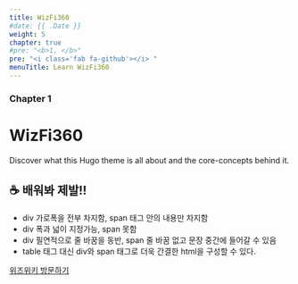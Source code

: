 ```yaml
---
title: WizFi360
#date: {{ .Date }}
weight: 5
chapter: true
#pre: "<b>1. </b>"
pre: "<i class='fab fa-github'></i> "
menuTitle: Learn WizFi360
---
```


### Chapter 1

# WizFi360

Discover what this Hugo theme is all about and the core-concepts behind it.

## ☕ 배워봐 제발!!

- div 가로폭을 전부 차지함, span 태그 안의 내용만 차지함
- div 폭과 넓이 지정가능, span 못함
- div 필연적으로 줄 바꿈을 동반, span 줄 바꿈 없고 문장 중간에 들어갈 수 있음
- table 태그 대신 div와 span 태그로 더욱 간결한 html을 구성할 수 있다.

[위즈위키 방문하기](https://wizwiki.net/)
